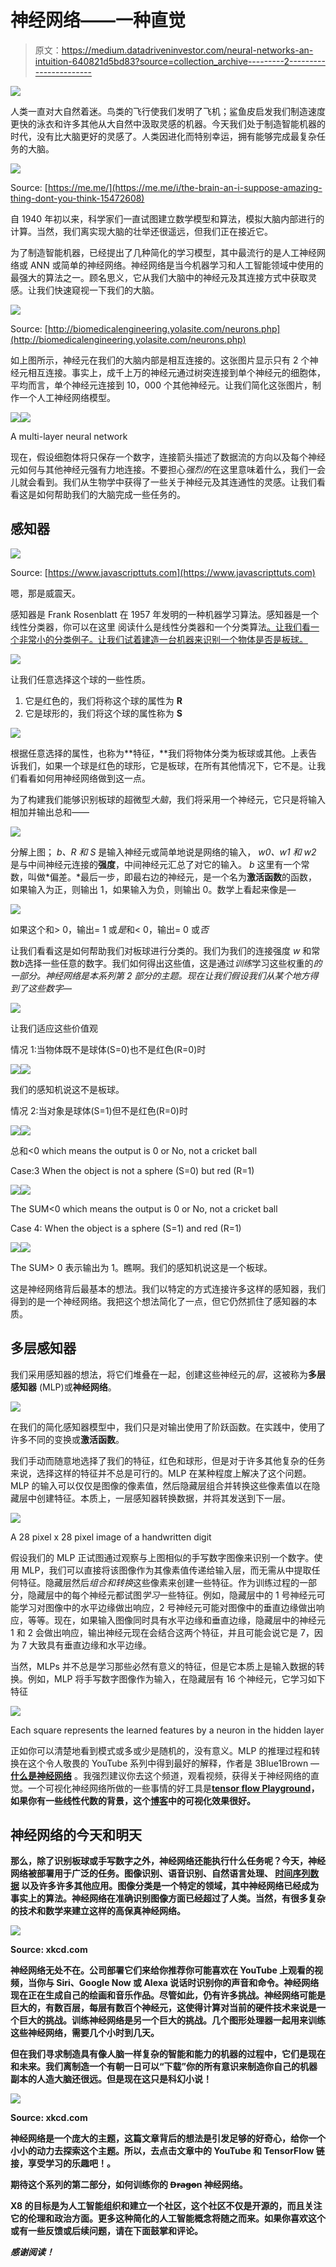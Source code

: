 # 神经网络——一种直觉

> 原文：<https://medium.datadriveninvestor.com/neural-networks-an-intuition-640821d5bd83?source=collection_archive---------2----------------------->

[![](img/704ba5c6460740563cd3f796bbbc39c4.png)](http://www.track.datadriveninvestor.com/1B9E)

人类一直对大自然着迷。鸟类的飞行使我们发明了飞机；鲨鱼皮启发我们制造速度更快的泳衣和许多其他从大自然中汲取灵感的机器。今天我们处于制造智能机器的时代，没有比大脑更好的灵感了。人类因进化而特别幸运，拥有能够完成最复杂任务的大脑。

![](img/1240f281afd4367e4ea5253800e9706d.png)

Source: [https://me.me/](https://me.me/i/the-brain-an-i-suppose-amazing-thing-dont-you-think-15472608)

自 1940 年初以来，科学家们一直试图建立数学模型和算法，模拟大脑内部进行的计算。当然，我们离实现大脑的壮举还很遥远，但我们正在接近它。

为了制造智能机器，已经提出了几种简化的学习模型，其中最流行的是人工神经网络或 ANN 或简单的神经网络。神经网络是当今机器学习和人工智能领域中使用的最强大的算法之一。顾名思义，它从我们大脑中的神经元及其连接方式中获取灵感。让我们快速窥视一下我们的大脑。

![](img/bf3d4c9b5b5bf4298166c4e8c90bb824.png)

Source: [http://biomedicalengineering.yolasite.com/neurons.php](http://biomedicalengineering.yolasite.com/neurons.php)

如上图所示，神经元在我们的大脑内部是相互连接的。这张图片显示只有 2 个神经元相互连接。事实上，成千上万的神经元通过树突连接到单个神经元的细胞体，平均而言，单个神经元连接到 10，000 个其他神经元。让我们简化这张图片，制作一个人工神经网络模型。

![](img/9e425a81ae38a5ae77f365bdad44652b.png)![](img/a20f0f48fd332e6946e4657b95679b51.png)

A multi-layer neural network

现在，假设细胞体将只保存一个数字，连接箭头描述了数据流的方向以及每个神经元如何与其他神经元强有力地连接。不要担心*强烈的*在这里意味着什么，我们一会儿就会看到。我们从生物学中获得了一些关于神经元及其连通性的灵感。让我们看看这是如何帮助我们的大脑完成一些任务的。

## 感知器

![](img/176ad146bb71bcae25902a712f31b7bb.png)

Source: [https://www.javascripttuts.com](https://www.javascripttuts.com)

嗯，那是威震天。

感知器是 Frank Rosenblatt 在 1957 年发明的一种机器学习算法。感知器是一个线性分类器，你可以在这里 阅读什么是线性分类器和一个分类算法[。让我们看一个非常小的分类例子。让我们试着建造一台机器来识别一个物体是否是板球。](https://medium.com/x8-the-ai-community/practical-aspects-logistic-regression-in-layman-terms-73fbcae58625)

![](img/0fa24325914735edf34f98f538339369.png)

让我们任意选择这个球的一些性质。

1.  它是红色的，我们将称这个球的属性为 **R**
2.  它是球形的，我们将这个球的属性称为 **S**

![](img/09eeac32e3bd049c4f078d4e27cddd38.png)

根据任意选择的属性，也称为**特征，**我们将物体分类为板球或其他。上表告诉我们，如果一个球是红色的球形，它是板球，在所有其他情况下，它不是。让我们看看如何用神经网络做到这一点。

为了构建我们能够识别板球的超微型*大脑*，我们将采用一个神经元，它只是将输入相加并输出总和——

![](img/d452bafb0897ab7627a61623d11b48de.png)

分解上图； *b、R* *和* *S* 是输入神经元或简单地说是网络的输入， *w0、w1 和 w2* 是与中间神经元连接的**强度**，中间神经元汇总了对它的输入。 *b* 这里有一个常数，叫做*偏差。*最后一步，即最右边的神经元，是一个名为**激活函数**的函数，如果输入为正，则输出 1，如果输入为负，则输出 0。数学上看起来像是—

![](img/80244e0b9d2e95c27074ae35dc210da8.png)

如果这个和> 0，输出= 1 或*是*和< 0，输出= 0 或*否*

让我们看看这是如何帮助我们对板球进行分类的。我们为我们的连接强度 *w* 和常数*b*选择一些任意的数字。我们如何得出这些值，这是通过*训练*学习这些权重的*的一部分。神经网络是本系列第 2 部分的主题。现在让我们假设我们从某个地方得到了这些数字—*

![](img/80a39076debeb47eb859ed2f41fe3b70.png)

让我们适应这些价值观

情况 1:当物体既不是球体(S=0)也不是红色(R=0)时

![](img/f9be27fc0d4167c7f055d75023346ecc.png)![](img/79918bbf7b4264975a2d61a123b35fc7.png)

我们的感知机说这不是板球。

情况 2:当对象是球体(S=1)但不是红色(R=0)时

![](img/1d0e9c94202cc73a6f47508b0de543ee.png)![](img/1cb9e93915b3989531517bfc7449d2ce.png)

总和<0 which means the output is 0 or No, not a cricket ball

Case:3 When the object is not a sphere (S=0) but red (R=1)

![](img/ec71c9b7cc16507467cfd0f10ffae794.png)![](img/79277881454b47a1d825f4b6da503157.png)

The SUM<0 which means the output is 0 or No, not a cricket ball

Case 4: When the object is a sphere (S=1) and red (R=1)

![](img/43dfc05ad6ea1adda8a55102ee6ba3e2.png)![](img/3399970f1285637a41eef5f4624e6adb.png)

The SUM> 0 表示输出为 1。瞧啊。我们的感知机说这是一个板球。

这是神经网络背后最基本的想法。我们以特定的方式连接许多这样的感知器，我们得到的是一个神经网络。我把这个想法简化了一点，但它仍然抓住了感知器的本质。

## 多层感知器

我们采用感知器的想法，将它们堆叠在一起，创建这些神经元的*层*，这被称为**多层感知器** (MLP)或**神经网络**。

![](img/6bd8fe4f5214e176ffbfa17c31de7223.png)

在我们的简化感知器模型中，我们只是对输出使用了阶跃函数。在实践中，使用了许多不同的变换或**激活函数**。

我们手动而随意地选择了我们的特征，红色和球形，但是对于许多其他复杂的任务来说，选择这样的特征并不总是可行的。MLP 在某种程度上解决了这个问题。MLP 的输入可以仅仅是图像的像素值，然后隐藏层组合并转换这些像素值以在隐藏层中创建特征。本质上，一层感知器转换数据，并将其发送到下一层。

![](img/b6e42bf25b88a3f12171482e09606307.png)

A 28 pixel x 28 pixel image of a handwritten digit

假设我们的 MLP 正试图通过观察与上图相似的手写数字图像来识别一个数字。使用 MLP，我们可以直接将该图像作为其像素值传递给输入层，而无需从中提取任何特征。隐藏层然后*组合和转换*这些像素来创建一些特征。作为训练过程的一部分，隐藏层中的每个神经元都试图*学习*一些特征。例如，隐藏层中的 1 号神经元可能学习对图像中的水平边缘做出响应，2 号神经元可能对图像中的垂直边缘做出响应，等等。现在，如果输入图像同时具有水平边缘和垂直边缘，隐藏层中的神经元 1 和 2 会做出响应，输出神经元现在会结合这两个特征，并且可能会说它是 7，因为 7 大致具有垂直边缘和水平边缘。

当然，MLPs 并不总是学习那些必然有意义的特征，但是它本质上是输入数据的转换。例如，MLP 将手写数字图像作为输入，在隐藏层有 16 个神经元，它学习如下特征

![](img/37ccd3cf8aba5b937a490b729ec65f06.png)

Each square represents the learned features by a neuron in the hidden layer

正如你可以清楚地看到模式或多或少是随机的，没有意义。MLP 的推理过程和转换在这个令人敬畏的 YouTube 系列中得到最好的解释，作者是 3Blue1Brown — [**什么是神经网络**](https://www.youtube.com/watch?v=aircAruvnKk) 。我强烈建议你去这个频道，观看视频，获得关于神经网络的直觉。一个可视化神经网络所做的一些事情的好工具是[**tensor flow Playground**](https://playground.tensorflow.org)**，如果你有一些线性代数的背景，这个[博客](http://colah.github.io/)中的可视化效果很好。**

## **神经网络的今天和明天**

**那么，除了识别板球或手写数字之外，神经网络还能执行什么任务呢？今天，神经网络被部署用于广泛的任务。**图像识别、语音识别、自然语言处理、** [**时间序列数据**](https://medium.com/x8-the-ai-community/time-series-what-is-all-the-hype-about-e1ffd8957f1a) 以及许多许多其他应用。图像分类是一个特定的领域，其中神经网络已经成为事实上的算法。神经网络在准确识别图像方面已经超过了人类。当然，有很多复杂的技术和数学来建立这样的高保真神经网络。**

**![](img/02ec0541c3713ab9f5679fdbca8372cd.png)**

**Source: xkcd.com**

**神经网络无处不在。公司部署它们来给你推荐你可能喜欢在 YouTube 上观看的视频，当你与 Siri、Google Now 或 Alexa 说话时识别你的声音和命令。神经网络现在正在生成自己的绘画和音乐作品。尽管如此，仍有许多挑战。神经网络可能是巨大的，有数百层，每层有数百个神经元，这使得计算对当前的硬件技术来说是一个巨大的挑战。训练神经网络是另一个巨大的挑战。几个图形处理器一起用来训练这些神经网络，需要几个小时到几天。**

**但在我们寻求制造具有像人脑一样复杂的智能和能力的机器的过程中，它们是现在和未来。我们离制造一个有朝一日可以“下载”你的所有意识来制造你自己的机器副本的人造大脑还很远。但是现在这只是科幻小说！**

**![](img/71f3f0faf0a823c0f817300873ef5c8d.png)**

**Source: xkcd.com**

**神经网络是一个庞大的主题，这篇文章背后的想法是引发足够的好奇心，给你一个小小的动力去探索这个主题。所以，去点击文章中的 YouTube 和 TensorFlow 链接，享受学习的乐趣吧！。**

**期待这个系列的第二部分，如何训练你的 D̶r̶a̶g̶o̶n 神经网络。**

**X8 的目标是为人工智能组织和建立一个社区，这个社区不仅是开源的，而且关注它的伦理和政治方面。更多这种简化的人工智能概念将随之而来。如果你喜欢这个或有一些反馈或后续问题，请在下面鼓掌和评论。**

***感谢阅读！***